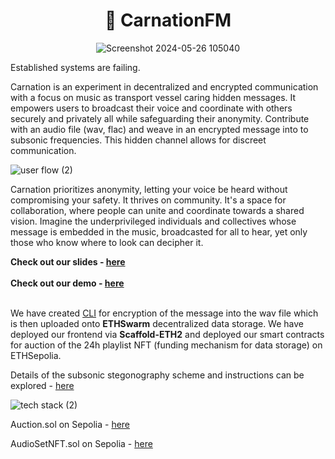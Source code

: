 <div align="center">
  <h1 align="center">🔏 CarnationFM</h1>

![Screenshot 2024-05-26 105040](https://github.com/Tranquil-Flow/carnation-radio/assets/101796507/4f0eaaac-e9d8-46f1-8b8f-9346535414d9)
</div>

Established systems are failing. 

Carnation is an experiment in decentralized and encrypted communication with a focus on music as transport vessel caring hidden messages. It empowers users to broadcast their voice and coordinate with others securely and privately all while safeguarding their anonymity.
Contribute with an audio file (wav, flac) and weave in an encrypted message into to subsonic frequencies. This hidden channel allows for discreet communication.

![user flow (2)](https://github.com/Tranquil-Flow/carnation-radio/assets/101796507/135f25c7-0fb4-402a-b1a0-7464657b0ce7)

Carnation prioritizes anonymity, letting your voice be heard without compromising your safety. It thrives on community. It's a space for collaboration, where people can unite and coordinate towards a shared vision.
Imagine the underprivileged individuals and collectives whose message is embedded in the music, broadcasted for all to hear, yet only those who know where to look can decipher it.

**Check out our slides - [here](https://github.com/Tranquil-Flow/carnation-radio/blob/main/SLIDES.md) <br><br>**
**Check out our demo - [here]() <br><br>**

We have created [CLI](https://github.com/Tranquil-Flow/carnation-radio/tree/main/whistle) for encryption of the message into the wav file which is then uploaded onto **ETHSwarm** decentralized data storage. We have deployed our frontend via **Scaffold-ETH2** and deployed our smart contracts for auction of the 24h playlist NFT (funding mechanism for data storage) on ETHSepolia.

Details of the subsonic stegonography scheme and instructions can be explored - [here](https://github.com/Tranquil-Flow/carnation-radio/blob/subsonic-steganography/steganography/README.md)

![tech stack (2)](https://github.com/Tranquil-Flow/carnation-radio/assets/101796507/874b9f9b-c39a-48e0-b6eb-5687fec31f51)

Auction.sol on Sepolia - [here](https://sepolia.etherscan.io/address/0x4894421a7c0bc369a5c10ddbaf4dbc7cf3b72ae5#code)

AudioSetNFT.sol on Sepolia - [here](https://sepolia.etherscan.io/address/0x75993080804d364419445175c5a543eda6a20bb0#code)
